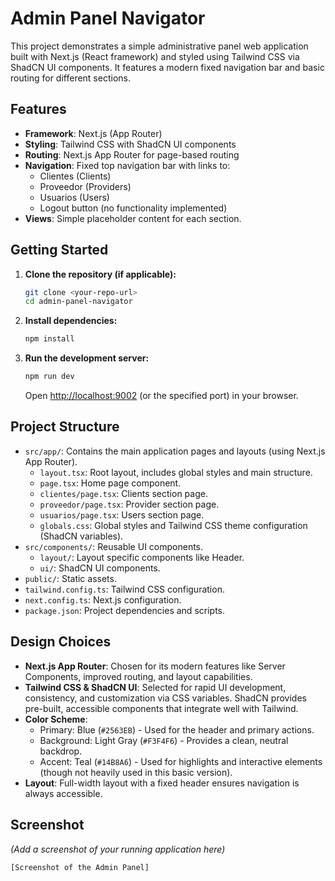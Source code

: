 # Admin Panel Navigator

This project demonstrates a simple administrative panel web application built with Next.js (React framework) and styled using Tailwind CSS via ShadCN UI components. It features a modern fixed navigation bar and basic routing for different sections.

## Features

- **Framework**: Next.js (App Router)
- **Styling**: Tailwind CSS with ShadCN UI components
- **Routing**: Next.js App Router for page-based routing
- **Navigation**: Fixed top navigation bar with links to:
    - Clientes (Clients)
    - Proveedor (Providers)
    - Usuarios (Users)
    - Logout button (no functionality implemented)
- **Views**: Simple placeholder content for each section.

## Getting Started

1.  **Clone the repository (if applicable):**
    ```bash
    git clone <your-repo-url>
    cd admin-panel-navigator
    ```
2.  **Install dependencies:**
    ```bash
    npm install
    ```
3.  **Run the development server:**
    ```bash
    npm run dev
    ```
    Open [http://localhost:9002](http://localhost:9002) (or the specified port) in your browser.

## Project Structure

- `src/app/`: Contains the main application pages and layouts (using Next.js App Router).
    - `layout.tsx`: Root layout, includes global styles and main structure.
    - `page.tsx`: Home page component.
    - `clientes/page.tsx`: Clients section page.
    - `proveedor/page.tsx`: Provider section page.
    - `usuarios/page.tsx`: Users section page.
    - `globals.css`: Global styles and Tailwind CSS theme configuration (ShadCN variables).
- `src/components/`: Reusable UI components.
    - `layout/`: Layout specific components like Header.
    - `ui/`: ShadCN UI components.
- `public/`: Static assets.
- `tailwind.config.ts`: Tailwind CSS configuration.
- `next.config.ts`: Next.js configuration.
- `package.json`: Project dependencies and scripts.

## Design Choices

- **Next.js App Router**: Chosen for its modern features like Server Components, improved routing, and layout capabilities.
- **Tailwind CSS & ShadCN UI**: Selected for rapid UI development, consistency, and customization via CSS variables. ShadCN provides pre-built, accessible components that integrate well with Tailwind.
- **Color Scheme**:
    - Primary: Blue (`#2563EB`) - Used for the header and primary actions.
    - Background: Light Gray (`#F3F4F6`) - Provides a clean, neutral backdrop.
    - Accent: Teal (`#14B8A6`) - Used for highlights and interactive elements (though not heavily used in this basic version).
- **Layout**: Full-width layout with a fixed header ensures navigation is always accessible.

## Screenshot

*(Add a screenshot of your running application here)*

```
[Screenshot of the Admin Panel]
```
